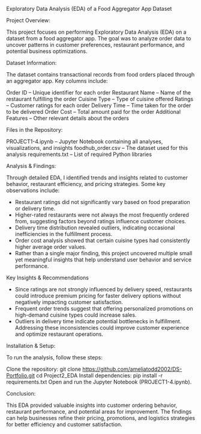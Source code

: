 Exploratory Data Analysis (EDA) of a Food Aggregator App Dataset


Project Overview:

This project focuses on performing Exploratory Data Analysis (EDA) on a dataset from a food aggregator app. The goal was to analyze order data to uncover patterns in customer preferences, restaurant performance, and potential business optimizations.


Dataset Information:

The dataset contains transactional records from food orders placed through an aggregator app. Key columns include:

Order ID – Unique identifier for each order
Restaurant Name – Name of the restaurant fulfilling the order
Cuisine Type – Type of cuisine offered
Ratings – Customer ratings for each order
Delivery Time – Time taken for the order to be delivered
Order Cost – Total amount paid for the order
Additional Features – Other relevant details about the orders


Files in the Repository:

PROJECT1-4.ipynb – Jupyter Notebook containing all analyses, visualizations, and insights
foodhub_order.csv – The dataset used for this analysis
requirements.txt – List of required Python libraries


Analysis & Findings:

Through detailed EDA, I identified trends and insights related to customer behavior, restaurant efficiency, and pricing strategies. Some key observations include:

- Restaurant ratings did not significantly vary based on food preparation or delivery time.
- Higher-rated restaurants were not always the most frequently ordered from, suggesting factors beyond ratings influence customer choices.
- Delivery time distribution revealed outliers, indicating occasional inefficiencies in the fulfillment process.
- Order cost analysis showed that certain cuisine types had consistently higher average order values.
- Rather than a single major finding, this project uncovered multiple small yet meaningful insights that help understand user behavior and service performance.

Key Insights & Recommendations

- Since ratings are not strongly influenced by delivery speed, restaurants could introduce premium pricing for faster delivery options without negatively impacting customer satisfaction.
- Frequent order trends suggest that offering personalized promotions on high-demand cuisine types could increase sales.
- Outliers in delivery time indicate potential bottlenecks in fulfillment. Addressing these inconsistencies could improve customer experience and optimize restaurant operations.


Installation & Setup:

To run the analysis, follow these steps:

Clone the repository:
git clone https://github.com/ameliatodd2002/DS-Portfolio.git
cd Project2_EDA
Install dependencies:
pip install -r requirements.txt
Open and run the Jupyter Notebook (PROJECT1-4.ipynb).


Conclusion:

This EDA provided valuable insights into customer ordering behavior, restaurant performance, and potential areas for improvement. The findings can help businesses refine their pricing, promotions, and logistics strategies for better efficiency and customer satisfaction.
